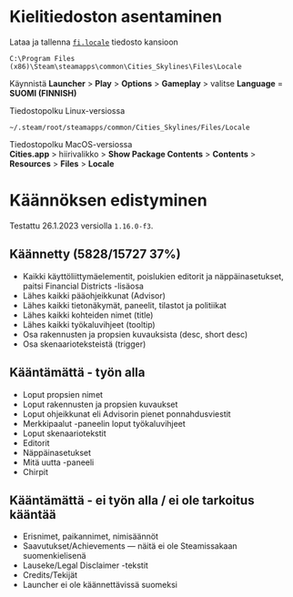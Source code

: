 ﻿# Kielitiedoston asentaminen
Lataa ja tallenna [`fi.locale`](https://github.com/hanskurppa/csfi/raw/main/fi.locale) tiedosto kansioon
```
C:\Program Files (x86)\Steam\steamapps\common\Cities_Skylines\Files\Locale
```
Käynnistä **Launcher** > **Play** > **Options** > **Gameplay** > valitse **Language** = **SUOMI (FINNISH)**  
  
Tiedostopolku Linux-versiossa 
```
~/.steam/root/steamapps/common/Cities_Skylines/Files/Locale
```
Tiedostopolku MacOS-versiossa  
**Cities.app** > hiirivalikko > **Show Package Contents** > **Contents** > **Resources** > **Files** > **Locale**

# Käännöksen edistyminen
Testattu 26.1.2023 versiolla `1.16.0-f3`.

## Käännetty (5828/15727 37%)
- Kaikki käyttöliittymäelementit, poislukien editorit ja näppäinasetukset, paitsi Financial Districts -lisäosa
- Lähes kaikki pääohjeikkunat (Advisor)
- Lähes kaikki tietonäkymät, paneelit, tilastot ja politiikat
- Lähes kaikki kohteiden nimet (title)
- Lähes kaikki työkaluvihjeet (tooltip)
- Osa rakennusten ja propsien kuvauksista (desc, short desc)
- Osa skenaarioteksteistä (trigger)

## Kääntämättä - työn alla  
- Loput propsien nimet
- Loput rakennusten ja propsien kuvaukset
- Loput ohjeikkunat eli Advisorin pienet ponnahdusviestit
- Merkkipaalut -paneelin loput työkaluvihjeet
- Loput skenaariotekstit
- Editorit
- Näppäinasetukset
- Mitä uutta -paneeli
- Chirpit

## Kääntämättä - ei työn alla / ei ole tarkoitus kääntää  
- Erisnimet, paikannimet, nimisäännöt
- Saavutukset/Achievements — näitä ei ole Steamissakaan suomenkielisenä
- Lauseke/Legal Disclaimer -tekstit
- Credits/Tekijät
- Launcher ei ole käännettävissä suomeksi
